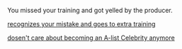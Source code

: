 You missed your training and got yelled by the producer.

[recognizes your mistake and goes to extra training](../situations/extra-training.md)  

[dosen't care about becoming an A-list Celebrity anymore](../situations/)